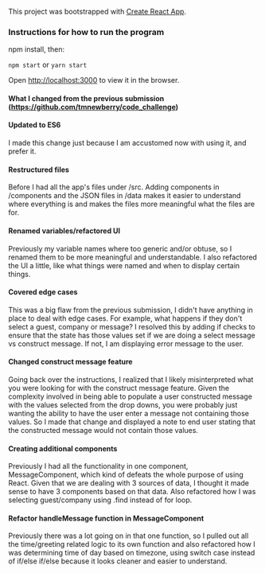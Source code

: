 This project was bootstrapped with [Create React App](https://github.com/facebookincubator/create-react-app).

### Instructions for how to run the program

npm install, then:

`npm start` or `yarn start`

Open [http://localhost:3000](http://localhost:3000) to view it in the browser.


#### What I changed from the previous submission (https://github.com/tmnewberry/code_challenge)

#### Updated to ES6
  I made this change just because I am accustomed now with using it, and prefer it.
#### Restructured files
  Before I had all the app's files under /src. Adding components in /components and the JSON files in /data makes it easier to understand where everything is and makes the files more meaningful what the files are for.
#### Renamed variables/refactored UI
  Previously my variable names where too generic and/or obtuse, so I renamed them to be more meaningful and understandable. I also refactored the UI a little, like what things were named and when to display certain things.
#### Covered edge cases
  This was a big flaw from the previous submission, I didn't have anything in place to deal with edge cases. For example, what happens if they don't select a guest, company or message? I resolved this by adding if checks to ensure that the state has those values set if we are doing a select message vs construct message. If not, I am displaying error message to the user.
#### Changed construct message feature
  Going back over the instructions, I realized that I likely misinterpreted what you were looking for with the construct message feature. Given the complexity involved in being able to populate a user constructed message with the values selected from the drop downs, you were probably just wanting the ability to have the user enter a message not containing those values. So I made that change and displayed a note to end user stating that the constructed message would not contain those values.
#### Creating additional components
  Previously I had all the functionality in one component, MessageComponent, which kind of defeats the whole purpose of using React. Given that we are dealing with 3 sources of data, I thought it made sense to have 3 components based on that data. Also refactored how I was selecting guest/company using .find instead of for loop.
#### Refactor handleMessage function in MessageComponent
  Previously there was a lot going on in that one function, so I pulled out all the time/greeting related logic to its own function and also refactored how I was determining time of day based on timezone, using switch case instead of if/else if/else because it looks cleaner and easier to understand.
